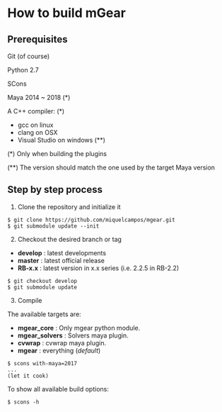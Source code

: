 # How to build mGear

## Prerequisites

Git (of course)

Python 2.7

SCons

Maya 2014 ~ 2018 (*)

A C++ compiler: (*)
- gcc on linux
- clang on OSX
- Visual Studio on windows (**)

(*) Only when building the plugins

(**) The version should match the one used by the target Maya version

## Step by step process

1. Clone the repository and initialize it

```
$ git clone https://github.com/miquelcampos/mgear.git
$ git submodule update --init
```

2. Checkout the desired branch or tag

- **develop** : latest developments 
- **master** : latest official release
- **RB-x.x** : latest version in x.x series (i.e. 2.2.5 in RB-2.2)

```
$ git checkout develop
$ git submodule update
```

3. Compile

The available targets are:
- **mgear_core** : Only mgear python module.
- **mgear_solvers** : Solvers maya plugin.
- **cvwrap** : cvwrap maya plugin.
- **mgear** : everything (*default*)

```
$ scons with-maya=2017
...
(let it cook)
```

To show all available build options:

```$ scons -h```




